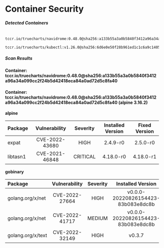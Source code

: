 # Container Security

##### Detected Containers

          tccr.io/truecharts/navidrome:0.48.0@sha256:a133b55a3a0b5840f3412a96a34a099cc2f24b5d42418eca84a0ad72d5c8fa40
          tccr.io/truecharts/kubectl:v1.26.0@sha256:6d6e0e50f28b961ed1c1c6a9c140553238641591fbdc9ac7c1a348636f78c552

##### Scan Results

**Container: tccr.io/truecharts/navidrome:0.48.0@sha256:a133b55a3a0b5840f3412a96a34a099cc2f24b5d42418eca84a0ad72d5c8fa40**

#### Container: tccr.io/truecharts/navidrome:0.48.0@sha256:a133b55a3a0b5840f3412a96a34a099cc2f24b5d42418eca84a0ad72d5c8fa40 (alpine 3.16.2)
    

**alpine**

      
| Package         |    Vulnerability   |   Severity  |  Installed Version | Fixed Version |
|:----------------|:------------------:|:-----------:|:------------------:|:-------------:|
| expat         |    CVE-2022-43680   |   HIGH  |  2.4.9-r0 | 2.5.0-r0 |
| libtasn1         |    CVE-2021-46848   |   CRITICAL  |  4.18.0-r0 | 4.18.0-r1 |

**gobinary**

      
| Package         |    Vulnerability   |   Severity  |  Installed Version | Fixed Version |
|:----------------|:------------------:|:-----------:|:------------------:|:-------------:|
| golang.org/x/net         |    CVE-2022-27664   |   HIGH  |  v0.0.0-20220826154423-83b083e8dc8b | 0.0.0-20220906165146-f3363e06e74c |
| golang.org/x/net         |    CVE-2022-41717   |   MEDIUM  |  v0.0.0-20220826154423-83b083e8dc8b | 0.4.0 |
| golang.org/x/text         |    CVE-2022-32149   |   HIGH  |  v0.3.7 | 0.3.8 |

